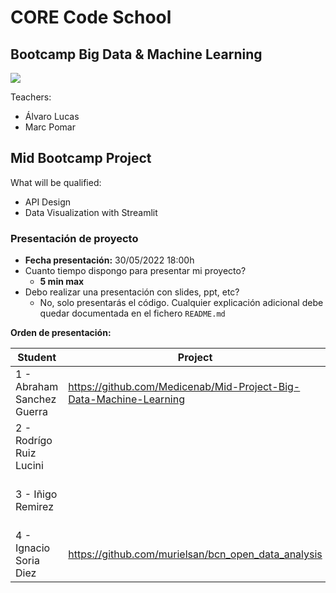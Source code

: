 # CORE Code School
## Bootcamp Big Data & Machine Learning

![](https://api.brandy.run/core/core-logo-wide)


Teachers:
- Álvaro Lucas 
- Marc Pomar

## Mid Bootcamp Project

What will be qualified:

- API Design
- Data Visualization with Streamlit

### Presentación de proyecto

- **Fecha presentación:** 30/05/2022 18:00h
- Cuanto tiempo dispongo para presentar mi proyecto?
  - **5 min max**
- Debo realizar una presentación con slides, ppt, etc?
  - No, solo presentarás el código. Cualquier explicación adicional debe quedar documentada en el fichero `README.md`

**Orden de presentación:**

| Student                           | Project                                                   | Dataset        |
| --------------------------------- | --------------------------------------------------------- | -------------- |
| 1 - Abraham Sanchez Guerra             |https://github.com/Medicenab/Mid-Project-Big-Data-Machine-Learning       |Open Data BCN      |
| 2 - Rodrígo Ruiz Lucini           |       |UEFA Euro Cup 2020      |
| 3 - Iñigo Remirez               |       |UEFA Euro Cup 2020      |
| 4 - Ignacio Soria Diez               |https://github.com/murielsan/bcn_open_data_analysis       |Data Covid-19 Global     |